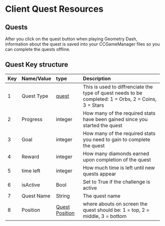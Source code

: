 # Client Quest Resources

## Quests

After you click on the quest button when playing Geometry Dash, information about the quest is saved into your CCGameManager files so you can complete the quests offline.

## Quest Key structure

| Key | Name/Value                     | type |Description                                                      |
| :-- | :----------------------------- |:-----|:--------------------------------------------------------------- |
| 1   | Quest Type                     | [quest](enumerations.md) |This is used to diffrenciate the type of quest needs to be completed: 1 = Orbs, 2 = Coins, 3 = Stars |
| 2   | Progress                       | integer | How many of the required stats have been gained since you started the quest|
| 3   | Goal                           | integer | How many of the required stats you need to gain to complete the quest|
| 4   | Reward                         | integer | How many diamonds earned upon completion of the quest|
| 5   | time left                      | integer | How much time is left until new quests appear |
| 6   | isActive                       | Bool    | Set to True if the challenge is active |
| 7   | Quest Name                     | String  | The quest name |
| 8   | Position                       | [Quest Position](enumerations.md) | where abouts on screen the quest should be: 1 = top, 2 = middle, 3 = bottom|
